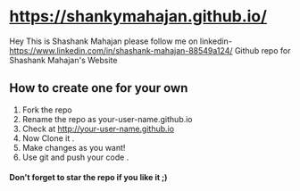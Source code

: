 https://shankymahajan.github.io/
======================
Hey This is Shashank Mahajan
please follow me on linkedin- https://www.linkedin.com/in/shashank-mahajan-88549a124/ 
Github repo for Shashank Mahajan's Website

## How to create one for your own
1. Fork the repo
2. Rename the repo as your-user-name.github.io
3. Check at http://your-user-name.github.io
4. Now Clone it . 
4. Make changes as you want!
5. Use git and push your code .


#### Don't forget to star the repo if you like it ;)
